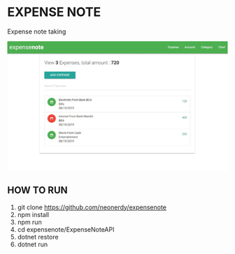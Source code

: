 # EXPENSE NOTE

Expense note taking 


![Alt text](https://github.com/neonerdy/expensenote/blob/master/expense.JPG "Expense")


## HOW TO RUN

1. git clone https://github.com/neonerdy/expensenote
3. npm install
4. npm run
5. cd expensenote/ExpenseNoteAPI
6. dotnet restore
7. dotnet run

